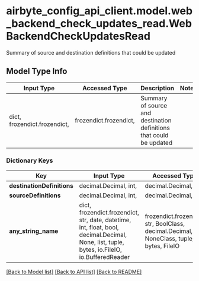 # airbyte_config_api_client.model.web_backend_check_updates_read.WebBackendCheckUpdatesRead

Summary of source and destination definitions that could be updated

## Model Type Info
Input Type | Accessed Type | Description | Notes
------------ | ------------- | ------------- | -------------
dict, frozendict.frozendict,  | frozendict.frozendict,  | Summary of source and destination definitions that could be updated | 

### Dictionary Keys
Key | Input Type | Accessed Type | Description | Notes
------------ | ------------- | ------------- | ------------- | -------------
**destinationDefinitions** | decimal.Decimal, int,  | decimal.Decimal,  |  | 
**sourceDefinitions** | decimal.Decimal, int,  | decimal.Decimal,  |  | 
**any_string_name** | dict, frozendict.frozendict, str, date, datetime, int, float, bool, decimal.Decimal, None, list, tuple, bytes, io.FileIO, io.BufferedReader | frozendict.frozendict, str, BoolClass, decimal.Decimal, NoneClass, tuple, bytes, FileIO | any string name can be used but the value must be the correct type | [optional]

[[Back to Model list]](../../README.md#documentation-for-models) [[Back to API list]](../../README.md#documentation-for-api-endpoints) [[Back to README]](../../README.md)

